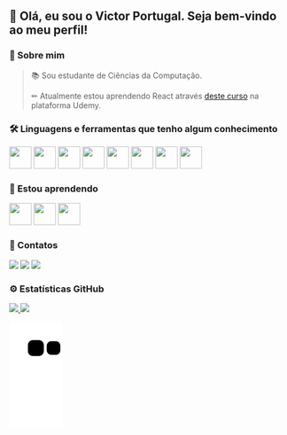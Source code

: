 ## 👋 Olá, eu sou o Victor Portugal. Seja bem-vindo ao meu perfil!

### 🚀 Sobre mim

>📚 Sou estudante de Ciências da Computação.
>
>✏ Atualmente estou aprendendo React através [deste curso](https://www.udemy.com/course/react-redux-pt/) na plataforma Udemy.
>
<!--
>
>🌎 Acesse [meu site]() para ver um pouco mais sobre mim.
>

### 🖥 Alguns projetos
>🎴 [Jogo da memória]()
>
>🔲 [Gerador de QR Code]()
>
>📟 [Pokédex 1ª geração]()
-->


### 🛠 Linguagens e ferramentas que tenho algum conhecimento
  <img src="https://cdn.jsdelivr.net/gh/devicons/devicon/icons/html5/html5-original.svg" width="40" height="40"/> <img src="https://cdn.jsdelivr.net/gh/devicons/devicon/icons/css3/css3-original.svg" width="40" height="40"/> <img src="https://cdn.jsdelivr.net/gh/devicons/devicon/icons/javascript/javascript-original.svg" width="40" height="40"/> <img src="https://cdn.jsdelivr.net/gh/devicons/devicon/icons/typescript/typescript-original.svg" width="40" height="40"/> <img src="https://cdn.jsdelivr.net/gh/devicons/devicon/icons/vuejs/vuejs-original.svg" width="40" height="40"/> <!--<img src="https://cdn.jsdelivr.net/gh/devicons/devicon/icons/php/php-original.svg" width="40" height="40"/> <img src="https://cdn.jsdelivr.net/gh/devicons/devicon/icons/laravel/laravel-plain.svg" width="40" height="40"/>--> <img src="https://cdn.jsdelivr.net/gh/devicons/devicon/icons/vscode/vscode-original.svg" width="40" height="40"/> <img src="https://cdn.jsdelivr.net/gh/devicons/devicon/icons/git/git-original.svg" width="40" height="40"/> <img src="https://cdn.jsdelivr.net/gh/devicons/devicon/icons/github/github-original-wordmark.svg" width="40" height="40"/>

### 📖 Estou aprendendo
  <img src="https://cdn.jsdelivr.net/gh/devicons/devicon/icons/react/react-original-wordmark.svg" width="40" height="40"/> <img src="https://cdn.jsdelivr.net/gh/devicons/devicon/icons/redux/redux-original.svg" width="40" height="40"/> <img src="https://cdn.jsdelivr.net/gh/devicons/devicon/icons/nextjs/nextjs-original-wordmark.svg" width="40" height="40"/>
                  

### 🤝 Contatos

<div>
	<a href="mailto:victorportugalnobrega@gmail.com" target="_blank"><img src="https://img.shields.io/badge/Gmail-D14836?style=for-the-badge&logo=gmail&logoColor=white"></a>
	<a href="https://www.linkedin.com/in/victorportugal8" target="_blank"><img src="https://img.shields.io/badge/-LinkedIn-%230077B5?style=for-the-badge&logo=linkedin&logoColor=white"></a>
	<a href="https://twitter.com/victorportugal_" target="_blank"><img src="https://img.shields.io/badge/Twitter-1DA1F2?style=for-the-badge&logo=twitter&logoColor=white"></a>
	<!--<a href="https://instagram.com/seu-usuário-instagram-aqui" target="_blank"><img src="https://img.shields.io/badge/-Instagram-%23E4405F?style=for-the-badge&logo=instagram&logoColor=white"></a>-->
</div>

### ⚙ Estatísticas GitHub

<div>
	<a href="https://github.com/victorportugal8">
	<img height="160em" src="https://github-readme-stats.vercel.app/api/top-langs/?username=victorportugal8&layout=compact&langs_count=6&theme=dark"/>
	<img height="160em" src="https://github-readme-stats.vercel.app/api?username=victorportugal8&show_icons=true&theme=dark&include_all_commits=true&count_private=true"/>
</div>

![Snake animation](https://github.com/victorportugal8/victorportugal8/blob/output/github-contribution-grid-snake.svg)
